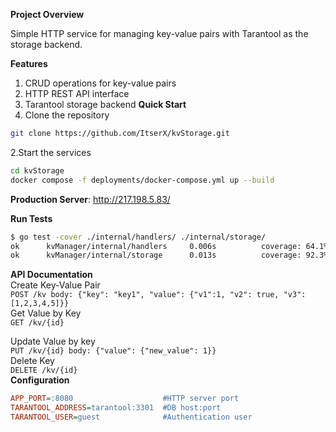 **Project Overview**

Simple HTTP service for managing key-value pairs with Tarantool as the storage backend.

**Features**
1. CRUD operations for key-value pairs
2. HTTP REST API interface
3. Tarantool storage backend
**Quick Start**
1. Clone the repository
```bash
git clone https://github.com/ItserX/kvStorage.git
```  
2.Start the services
```bash  
cd kvStorage  
docker compose -f deployments/docker-compose.yml up --build
```
**Production Server**: http://217.198.5.83/

**Run Tests**  
```bash
$ go test -cover ./internal/handlers/ ./internal/storage/  
ok      kvManager/internal/handlers     0.006s          coverage: 64.1% of statements  
ok      kvManager/internal/storage      0.013s          coverage: 92.3% of statements  
```
**API Documentation**  
Create Key-Value Pair  
`POST /kv body: {"key": "key1", "value": {"v1":1, "v2": true, "v3": [1,2,3,4,5]}}`  
Get Value by Key  
`GET /kv/{id}`  

Update Value by key  
`PUT /kv/{id} body: {"value": {"new_value": 1}}`  
Delete Key  
`DELETE /kv/{id}`  
**Configuration**
```ini
APP_PORT=:8080                    #HTTP server port  
TARANTOOL_ADDRESS=tarantool:3301  #DB host:port
TARANTOOL_USER=guest              #Authentication user
```
